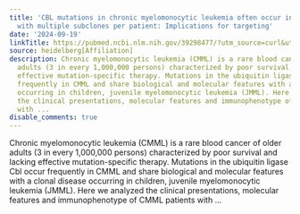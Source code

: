 ```yaml
---
title: 'CBL mutations in chronic myelomonocytic leukemia often occur in the RING domain
  with multiple subclones per patient: Implications for targeting'
date: '2024-09-19'
linkTitle: https://pubmed.ncbi.nlm.nih.gov/39298477/?utm_source=curl&utm_medium=rss&utm_campaign=pubmed-2&utm_content=1FakS-2QOkCT8HsMOQP1bCRQ4YzyumYOmxmF0moLsQ3dFB1E9V&fc=20220326224207&ff=20240919194323&v=2.18.0.post9+e462414
source: heidelberg[Affiliation]
description: Chronic myelomonocytic leukemia (CMML) is a rare blood cancer of older
  adults (3 in every 1,000,000 persons) characterized by poor survival and lacking
  effective mutation-specific therapy. Mutations in the ubiquitin ligase Cbl occur
  frequently in CMML and share biological and molecular features with a clonal disease
  occurring in children, juvenile myelomonocytic leukemia (JMML). Here we analyzed
  the clinical presentations, molecular features and immunophenotype of CMML patients
  with ...
disable_comments: true
---
```

Chronic myelomonocytic leukemia (CMML) is a rare blood cancer of older adults (3 in every 1,000,000 persons) characterized by poor survival and lacking effective mutation-specific therapy. Mutations in the ubiquitin ligase Cbl occur frequently in CMML and share biological and molecular features with a clonal disease occurring in children, juvenile myelomonocytic leukemia (JMML). Here we analyzed the clinical presentations, molecular features and immunophenotype of CMML patients with ...